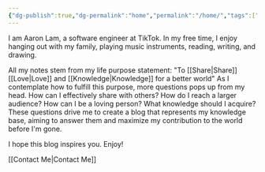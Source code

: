 ```yaml
---
{"dg-publish":true,"dg-permalink":"home","permalink":"/home/","tags":["gardenEntry"]}
---
```


I am Aaron Lam, a software engineer at TikTok. In my free time, I enjoy hanging out with my family, playing music instruments, reading, writing, and drawing.

All my notes stem from my life purpose statement: "To [[Share\|Share]]  [[Love\|Love]] and [[Knowledge\|Knowledge]] for a better world" As I contemplate how to fulfill this purpose, more questions pops up from my head. How can I effectively share with others? How do I reach a larger audience? How can I be a loving person? What knowledge should I acquire? These questions drive me to create a blog that represents my knowledge base, aiming to answer them and maximize my contribution to the world before I'm gone.

I hope this blog inspires you. Enjoy!

[[Contact Me\|Contact Me]]